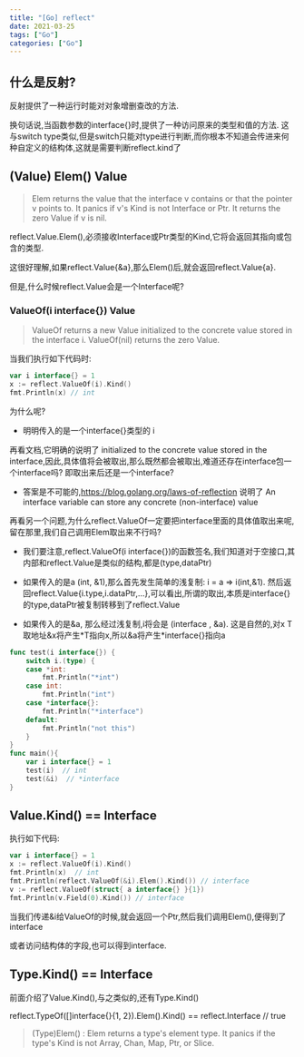 ```yaml
---
title: "[Go] reflect"
date: 2021-03-25
tags: ["Go"]
categories: ["Go"]
---
```


## 什么是反射?

反射提供了一种运行时能对对象增删查改的方法.

换句话说,当函数参数的interface{}时,提供了一种访问原来的类型和值的方法. 这与switch type类似,但是switch只能对type进行判断,而你根本不知道会传进来何种自定义的结构体,这就是需要判断reflect.kind了

## (Value) Elem() Value

>  Elem returns the value that the interface v contains or that the pointer v points to. It panics if v's Kind is not Interface or Ptr. It returns the zero Value if v is nil.

reflect.Value.Elem(),必须接收Interface或Ptr类型的Kind,它将会返回其指向或包含的类型.

这很好理解,如果reflect.Value{&a},那么Elem()后,就会返回reflect.Value{a}.

但是,什么时候reflect.Value会是一个Interface呢?

### ValueOf(i interface{}) Value

>  ValueOf returns a new Value initialized to the concrete value stored in the interface i. ValueOf(nil) returns the zero Value.

当我们执行如下代码时:

```go
var i interface{} = 1
x := reflect.ValueOf(i).Kind()
fmt.Println(x) // int
```

为什么呢? 

- 明明传入的是一个interface{}类型的 i

再看文档,它明确的说明了 initialized to the concrete value stored in the interface,因此,具体值将会被取出,那么既然都会被取出,难道还存在interface包一个interface吗? 即取出来后还是一个interface?

- 答案是不可能的,https://blog.golang.org/laws-of-reflection 说明了 An interface variable can store any concrete (non-interface) value

再看另一个问题,为什么reflect.ValueOf一定要把interface里面的具体值取出来呢,留在那里,我们自己调用Elem取出来不行吗?

- 我们要注意,reflect.ValueOf(i interface{})的函数签名,我们知道对于空接口,其内部和reflect.Value是类似的结构,都是(type,dataPtr)

- 如果传入的是a (int, &1),那么首先发生简单的浅复制: i = a => i(int,&1). 然后返回reflect.Value{i.type,i.dataPtr,...},可以看出,所谓的取出,本质是interface{}的type,dataPtr被复制转移到了reflect.Value

- 如果传入的是&a, 那么经过浅复制,i将会是 (interface , &a). 这是自然的,对x T取地址&x将产生*T指向x,所以&a将产生\*interface{}指向a

```go
func test(i interface{}) {
	switch i.(type) {
	case *int:
		fmt.Println("*int")
	case int:
		fmt.Println("int")
	case *interface{}:
		fmt.Println("*interface")
	default:
		fmt.Println("not this")
	}
}
func main(){
    var i interface{} = 1
	test(i)  // int
	test(&i)  // *interface
}
```



## Value.Kind() == Interface

执行如下代码:

```go
var i interface{} = 1
x := reflect.ValueOf(i).Kind()
fmt.Println(x)  // int
fmt.Println(reflect.ValueOf(&i).Elem().Kind()) // interface
v := reflect.ValueOf(struct{ a interface{} }{1})
fmt.Println(v.Field(0).Kind()) // interface
```

当我们传递&i给ValueOf的时候,就会返回一个Ptr,然后我们调用Elem(),便得到了interface

或者访问结构体的字段,也可以得到interface.

## Type.Kind() == Interface

前面介绍了Value.Kind(),与之类似的,还有Type.Kind()

reflect.TypeOf([]interface{}{1, 2}).Elem().Kind() == reflect.Interface // true

>  (Type)Elem() : Elem returns a type's element type. It panics if the type's Kind is not Array, Chan, Map, Ptr, or Slice.

